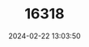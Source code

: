 ---
title: "16318"
category: "Partula lutea"
draft: false
date: 2024-02-22 13:03:50
languages:
  Tahitian: ["Areho"]
  English: ["Polynesian Tree Snail"]
---